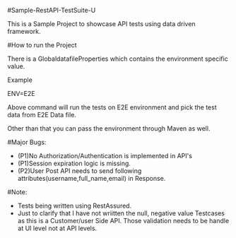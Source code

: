 #Sample-RestAPI-TestSuite-U

This is a Sample Project to showcase API tests using data driven framework.

#How to run the Project

There is a GlobaldatafileProperties which contains the environment specific value.

Example

ENV=E2E


Above command will run the tests on E2E environment and pick the test data from E2E Data file.

Other than that you can pass the environment through Maven as well.

#Major Bugs:
* (P1)No Authorization/Authentication is implemented in API's 
* (P1)Session expiration logic is missing.
* (P2)User Post API needs to send following attributes(username,full_name,email) in Response.


#Note:
* Tests being written using RestAssured.
* Just to clarify that I have not wriitten the null, negative value Testcases as this is a Customer/user Side API.
Those validation needs to be handle at UI level not at API levels.
